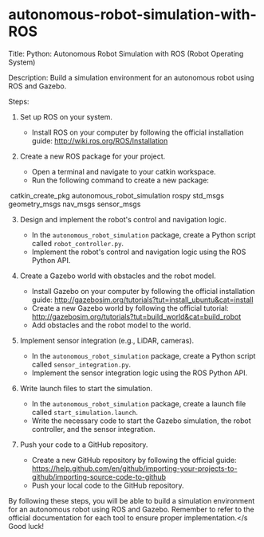 # autonomous-robot-simulation-with-ROS
Title: Python: Autonomous Robot Simulation with ROS (Robot Operating System)

Description: Build a simulation environment for an autonomous robot using ROS and Gazebo.

Steps:

1. Set up ROS on your system.

   - Install ROS on your computer by following the official installation guide: http://wiki.ros.org/ROS/Installation

2. Create a new ROS package for your project.

   - Open a terminal and navigate to your catkin workspace.
   - Run the following command to create a new package:
   
  

​
   catkin_create_pkg autonomous_robot_simulation rospy std_msgs geometry_msgs nav_msgs sensor_msgs
  
 

3. Design and implement the robot's control and navigation logic.

   - In the `autonomous_robot_simulation` package, create a Python script called `robot_controller.py`.
   - Implement the robot's control and navigation logic using the ROS Python API.

4. Create a Gazebo world with obstacles and the robot model.

   - Install Gazebo on your computer by following the official installation guide: http://gazebosim.org/tutorials?tut=install_ubuntu&cat=install
   - Create a new Gazebo world by following the official tutorial: http://gazebosim.org/tutorials?tut=build_world&cat=build_robot
   - Add obstacles and the robot model to the world.

5. Implement sensor integration (e.g., LiDAR, cameras).

   - In the `autonomous_robot_simulation` package, create a Python script called `sensor_integration.py`.
   - Implement the sensor integration logic using the ROS Python API.

6. Write launch files to start the simulation.

   - In the `autonomous_robot_simulation` package, create a launch file called `start_simulation.launch`.
   - Write the necessary code to start the Gazebo simulation, the robot controller, and the sensor integration.

7. Push your code to a GitHub repository.

   - Create a new GitHub repository by following the official guide: https://help.github.com/en/github/importing-your-projects-to-github/importing-source-code-to-github
   - Push your local code to the GitHub repository.

By following these steps, you will be able to build a simulation environment for an autonomous robot using ROS and Gazebo. Remember to refer to the official documentation for each tool to ensure proper implementation.</s Good luck!

